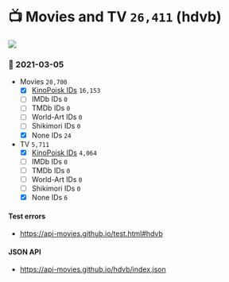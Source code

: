 # :tv: Movies and TV `26,411` (hdvb)

<a href="https://API-Movies.github.io"><img src="https://API-Movies.github.io/banner.png?cache"></a>

### :date: 2021-03-05
- Movies `20,700`
  - [x] <a href="https://API-Movies.github.io/hdvb/movie_kinopoisk_ids.json">KinoPoisk IDs</a> `16,153`
  - [ ] IMDb IDs `0`
  - [ ] TMDb IDs `0`
  - [ ] World-Art IDs `0`
  - [ ] Shikimori IDs `0`
  - [x] None IDs `24`
- TV `5,711`
  - [x] <a href="https://API-Movies.github.io/hdvb/tv_kinopoisk_ids.json">KinoPoisk IDs</a> `4,064`
  - [ ] IMDb IDs `0`
  - [ ] TMDb IDs `0`
  - [ ] World-Art IDs `0`
  - [ ] Shikimori IDs `0`
  - [x] None IDs `6`
#### Test errors
- <a href='https://api-movies.github.io/test.html#hdvb'>https://api-movies.github.io/test.html#hdvb</a>
#### JSON API
- <a href='https://api-movies.github.io/hdvb/index.json'>https://api-movies.github.io/hdvb/index.json</a>

